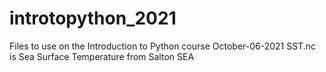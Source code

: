 # introtopython_2021
Files to use on the Introduction to Python course October-06-2021
SST.nc is Sea Surface Temperature from Salton SEA

